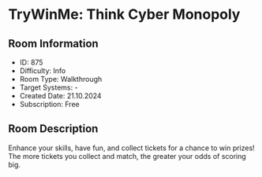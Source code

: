﻿# TryWinMe: Think Cyber Monopoly

## Room Information
- ID: 875
- Difficulty: Info
- Room Type: Walkthrough
- Target Systems: -
- Created Date: 21.10.2024
- Subscription: Free

## Room Description
Enhance your skills, have fun, and collect tickets for a chance to win prizes! The more tickets you collect and match, the greater your odds of scoring big.
